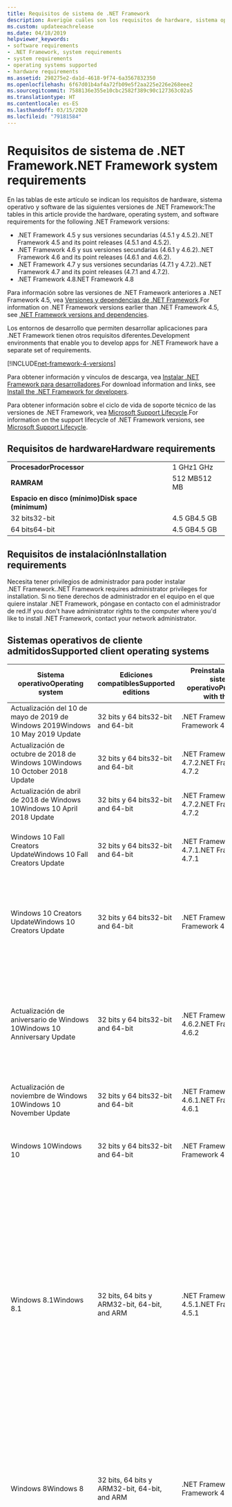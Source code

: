 ```yaml
---
title: Requisitos de sistema de .NET Framework
description: Averigüe cuáles son los requisitos de hardware, sistema operativo y software para instalar .NET Framework 4.5 y versiones posteriores.
ms.custom: updateeachrelease
ms.date: 04/18/2019
helpviewer_keywords:
- software requirements
- .NET Framework, system requirements
- system requirements
- operating systems supported
- hardware requirements
ms.assetid: 298275e2-da1d-4618-9f74-6a3567832350
ms.openlocfilehash: 6f67d01b4af4a72fb09e5f2aa225e226e268eee2
ms.sourcegitcommit: 7588136e355e10cbc2582f389c90c127363c02a5
ms.translationtype: HT
ms.contentlocale: es-ES
ms.lasthandoff: 03/15/2020
ms.locfileid: "79181584"
---
```

# <a name="net-framework-system-requirements"></a><span data-ttu-id="be4be-103">Requisitos de sistema de .NET Framework</span><span class="sxs-lookup"><span data-stu-id="be4be-103">.NET Framework system requirements</span></span>

<span data-ttu-id="be4be-104">En las tablas de este artículo se indican los requisitos de hardware, sistema operativo y software de las siguientes versiones de .NET Framework:</span><span class="sxs-lookup"><span data-stu-id="be4be-104">The tables in this article provide the hardware, operating system, and software requirements for the following .NET Framework versions:</span></span>

- <span data-ttu-id="be4be-105">.NET Framework 4.5 y sus versiones secundarias (4.5.1 y 4.5.2).</span><span class="sxs-lookup"><span data-stu-id="be4be-105">.NET Framework 4.5 and its point releases (4.5.1 and 4.5.2).</span></span>
- <span data-ttu-id="be4be-106">.NET Framework 4.6 y sus versiones secundarias (4.6.1 y 4.6.2).</span><span class="sxs-lookup"><span data-stu-id="be4be-106">.NET Framework 4.6 and its point releases (4.6.1 and 4.6.2).</span></span>
- <span data-ttu-id="be4be-107">.NET Framework 4.7 y sus versiones secundarias (4.7.1 y 4.7.2).</span><span class="sxs-lookup"><span data-stu-id="be4be-107">.NET Framework 4.7 and its point releases (4.7.1 and 4.7.2).</span></span>
- <span data-ttu-id="be4be-108">.NET Framework 4.8</span><span class="sxs-lookup"><span data-stu-id="be4be-108">.NET Framework 4.8</span></span>

<span data-ttu-id="be4be-109">Para información sobre las versiones de .NET Framework anteriores a .NET Framework 4.5, vea [Versiones y dependencias de .NET Framework](../migration-guide/versions-and-dependencies.md).</span><span class="sxs-lookup"><span data-stu-id="be4be-109">For information on .NET Framework versions earlier than .NET Framework 4.5, see [.NET Framework versions and dependencies](../migration-guide/versions-and-dependencies.md).</span></span>

<span data-ttu-id="be4be-110">Los entornos de desarrollo que permiten desarrollar aplicaciones para .NET Framework tienen otros requisitos diferentes.</span><span class="sxs-lookup"><span data-stu-id="be4be-110">Development environments that enable you to develop apps for .NET Framework have a separate set of requirements.</span></span>

[!INCLUDE[net-framework-4-versions](../../../includes/net-framework-4x-versions.md)]

<span data-ttu-id="be4be-111">Para obtener información y vínculos de descarga, vea [Instalar .NET Framework para desarrolladores](../install/guide-for-developers.md).</span><span class="sxs-lookup"><span data-stu-id="be4be-111">For download information and links, see [Install the .NET Framework for developers](../install/guide-for-developers.md).</span></span>

<span data-ttu-id="be4be-112">Para obtener información sobre el ciclo de vida de soporte técnico de las versiones de .NET Framework, vea [Microsoft Support Lifecycle](https://support.microsoft.com/lifecycle/search?sort=PN&alpha=Microsoft%20.NET%20Framework&Filter=FilterNO).</span><span class="sxs-lookup"><span data-stu-id="be4be-112">For information on the support lifecycle of .NET Framework versions, see [Microsoft Support Lifecycle](https://support.microsoft.com/lifecycle/search?sort=PN&alpha=Microsoft%20.NET%20Framework&Filter=FilterNO).</span></span>

## <a name="hardware-requirements"></a><span data-ttu-id="be4be-113">Requisitos de hardware</span><span class="sxs-lookup"><span data-stu-id="be4be-113">Hardware requirements</span></span>

|                          |        |
| ------------------------ | ------ |
| <span data-ttu-id="be4be-114">**Procesador**</span><span class="sxs-lookup"><span data-stu-id="be4be-114">**Processor**</span></span>            | <span data-ttu-id="be4be-115">1 GHz</span><span class="sxs-lookup"><span data-stu-id="be4be-115">1 GHz</span></span>  |
| <span data-ttu-id="be4be-116">**RAM**</span><span class="sxs-lookup"><span data-stu-id="be4be-116">**RAM**</span></span>                  | <span data-ttu-id="be4be-117">512 MB</span><span class="sxs-lookup"><span data-stu-id="be4be-117">512 MB</span></span> |
| <span data-ttu-id="be4be-118">**Espacio en disco (mínimo)**</span><span class="sxs-lookup"><span data-stu-id="be4be-118">**Disk space (minimum)**</span></span> |        |
| <span data-ttu-id="be4be-119">32 bits</span><span class="sxs-lookup"><span data-stu-id="be4be-119">32-bit</span></span>                   | <span data-ttu-id="be4be-120">4.5 GB</span><span class="sxs-lookup"><span data-stu-id="be4be-120">4.5 GB</span></span> |
| <span data-ttu-id="be4be-121">64 bits</span><span class="sxs-lookup"><span data-stu-id="be4be-121">64-bit</span></span>                   | <span data-ttu-id="be4be-122">4.5 GB</span><span class="sxs-lookup"><span data-stu-id="be4be-122">4.5 GB</span></span> |

## <a name="installation-requirements"></a><span data-ttu-id="be4be-123">Requisitos de instalación</span><span class="sxs-lookup"><span data-stu-id="be4be-123">Installation requirements</span></span>

<span data-ttu-id="be4be-124">Necesita tener privilegios de administrador para poder instalar .NET Framework.</span><span class="sxs-lookup"><span data-stu-id="be4be-124">.NET Framework requires administrator privileges for installation.</span></span> <span data-ttu-id="be4be-125">Si no tiene derechos de administrador en el equipo en el que quiere instalar .NET Framework, póngase en contacto con el administrador de red.</span><span class="sxs-lookup"><span data-stu-id="be4be-125">If you don't have administrator rights to the computer where you'd like to install .NET Framework, contact your network administrator.</span></span>

## <a name="supported-client-operating-systems"></a><span data-ttu-id="be4be-126">Sistemas operativos de cliente admitidos</span><span class="sxs-lookup"><span data-stu-id="be4be-126">Supported client operating systems</span></span>

| <span data-ttu-id="be4be-127">Sistema operativo</span><span class="sxs-lookup"><span data-stu-id="be4be-127">Operating system</span></span> | <span data-ttu-id="be4be-128">Ediciones compatibles</span><span class="sxs-lookup"><span data-stu-id="be4be-128">Supported editions</span></span> | <span data-ttu-id="be4be-129">Preinstalado con el sistema operativo</span><span class="sxs-lookup"><span data-stu-id="be4be-129">Preinstalled with the OS</span></span> | <span data-ttu-id="be4be-130">Instalable por separado</span><span class="sxs-lookup"><span data-stu-id="be4be-130">Installable separately</span></span> |
| ---------------- | ------------------ | ------------------------ | ---------------------- |
| <span data-ttu-id="be4be-131">Actualización del 10 de mayo de 2019 de Windows 2019</span><span class="sxs-lookup"><span data-stu-id="be4be-131">Windows 10 May 2019 Update</span></span> | <span data-ttu-id="be4be-132">32 bits y 64 bits</span><span class="sxs-lookup"><span data-stu-id="be4be-132">32-bit and 64-bit</span></span> | <span data-ttu-id="be4be-133">.NET Framework 4.8</span><span class="sxs-lookup"><span data-stu-id="be4be-133">.NET Framework 4.8</span></span> | -- |
| <span data-ttu-id="be4be-134">Actualización de octubre de 2018 de Windows 10</span><span class="sxs-lookup"><span data-stu-id="be4be-134">Windows 10 October 2018 Update</span></span> | <span data-ttu-id="be4be-135">32 bits y 64 bits</span><span class="sxs-lookup"><span data-stu-id="be4be-135">32-bit and 64-bit</span></span> | <span data-ttu-id="be4be-136">.NET Framework 4.7.2</span><span class="sxs-lookup"><span data-stu-id="be4be-136">.NET Framework 4.7.2</span></span> | <span data-ttu-id="be4be-137">.NET Framework 4.8</span><span class="sxs-lookup"><span data-stu-id="be4be-137">.NET Framework 4.8</span></span> |
| <span data-ttu-id="be4be-138">Actualización de abril de 2018 de Windows 10</span><span class="sxs-lookup"><span data-stu-id="be4be-138">Windows 10 April 2018 Update</span></span> | <span data-ttu-id="be4be-139">32 bits y 64 bits</span><span class="sxs-lookup"><span data-stu-id="be4be-139">32-bit and 64-bit</span></span> | <span data-ttu-id="be4be-140">.NET Framework 4.7.2</span><span class="sxs-lookup"><span data-stu-id="be4be-140">.NET Framework 4.7.2</span></span> |<span data-ttu-id="be4be-141">.NET Framework 4.8</span><span class="sxs-lookup"><span data-stu-id="be4be-141">.NET Framework 4.8</span></span>|
| <span data-ttu-id="be4be-142">Windows 10 Fall Creators Update</span><span class="sxs-lookup"><span data-stu-id="be4be-142">Windows 10 Fall Creators Update</span></span> | <span data-ttu-id="be4be-143">32 bits y 64 bits</span><span class="sxs-lookup"><span data-stu-id="be4be-143">32-bit and 64-bit</span></span> | <span data-ttu-id="be4be-144">.NET Framework 4.7.1</span><span class="sxs-lookup"><span data-stu-id="be4be-144">.NET Framework 4.7.1</span></span> | <span data-ttu-id="be4be-145">.NET Framework 4.7.2</span><span class="sxs-lookup"><span data-stu-id="be4be-145">.NET Framework 4.7.2</span></span><br/><br/><span data-ttu-id="be4be-146">.NET Framework 4.8</span><span class="sxs-lookup"><span data-stu-id="be4be-146">.NET Framework 4.8</span></span> |
| <span data-ttu-id="be4be-147">Windows 10 Creators Update</span><span class="sxs-lookup"><span data-stu-id="be4be-147">Windows 10 Creators Update</span></span> | <span data-ttu-id="be4be-148">32 bits y 64 bits</span><span class="sxs-lookup"><span data-stu-id="be4be-148">32-bit and 64-bit</span></span> | <span data-ttu-id="be4be-149">.NET Framework 4.7</span><span class="sxs-lookup"><span data-stu-id="be4be-149">.NET Framework 4.7</span></span> | <span data-ttu-id="be4be-150">.NET Framework 4.7.1</span><span class="sxs-lookup"><span data-stu-id="be4be-150">.NET Framework 4.7.1</span></span><br/><br/><span data-ttu-id="be4be-151">.NET Framework 4.7.2</span><span class="sxs-lookup"><span data-stu-id="be4be-151">.NET Framework 4.7.2</span></span><br/><br/><span data-ttu-id="be4be-152">.NET Framework 4.8</span><span class="sxs-lookup"><span data-stu-id="be4be-152">.NET Framework 4.8</span></span> |
| <span data-ttu-id="be4be-153">Actualización de aniversario de Windows 10</span><span class="sxs-lookup"><span data-stu-id="be4be-153">Windows 10 Anniversary Update</span></span> | <span data-ttu-id="be4be-154">32 bits y 64 bits</span><span class="sxs-lookup"><span data-stu-id="be4be-154">32-bit and 64-bit</span></span> | <span data-ttu-id="be4be-155">.NET Framework 4.6.2</span><span class="sxs-lookup"><span data-stu-id="be4be-155">.NET Framework 4.6.2</span></span> |<span data-ttu-id="be4be-156">.NET Framework 4.7</span><span class="sxs-lookup"><span data-stu-id="be4be-156">.NET Framework 4.7</span></span><br/><br/><span data-ttu-id="be4be-157">.NET Framework 4.7.1</span><span class="sxs-lookup"><span data-stu-id="be4be-157">.NET Framework 4.7.1</span></span><br/><br/><span data-ttu-id="be4be-158">.NET Framework 4.7.2</span><span class="sxs-lookup"><span data-stu-id="be4be-158">.NET Framework 4.7.2</span></span><br/><br/><span data-ttu-id="be4be-159">.NET Framework 4.8</span><span class="sxs-lookup"><span data-stu-id="be4be-159">.NET Framework 4.8</span></span>  |
| <span data-ttu-id="be4be-160">Actualización de noviembre de Windows 10</span><span class="sxs-lookup"><span data-stu-id="be4be-160">Windows 10 November Update</span></span> | <span data-ttu-id="be4be-161">32 bits y 64 bits</span><span class="sxs-lookup"><span data-stu-id="be4be-161">32-bit and 64-bit</span></span> | <span data-ttu-id="be4be-162">.NET Framework 4.6.1</span><span class="sxs-lookup"><span data-stu-id="be4be-162">.NET Framework 4.6.1</span></span> | <span data-ttu-id="be4be-163">.NET Framework 4.6.2</span><span class="sxs-lookup"><span data-stu-id="be4be-163">.NET Framework 4.6.2</span></span> |
| <span data-ttu-id="be4be-164">Windows 10</span><span class="sxs-lookup"><span data-stu-id="be4be-164">Windows 10</span></span> | <span data-ttu-id="be4be-165">32 bits y 64 bits</span><span class="sxs-lookup"><span data-stu-id="be4be-165">32-bit and 64-bit</span></span> | <span data-ttu-id="be4be-166">.NET Framework 4.6</span><span class="sxs-lookup"><span data-stu-id="be4be-166">.NET Framework 4.6</span></span> | <span data-ttu-id="be4be-167">.NET Framework 4.6.1</span><span class="sxs-lookup"><span data-stu-id="be4be-167">.NET Framework 4.6.1</span></span> <br/><br/> <span data-ttu-id="be4be-168">.NET Framework 4.6.2</span><span class="sxs-lookup"><span data-stu-id="be4be-168">.NET Framework 4.6.2</span></span> |
| <span data-ttu-id="be4be-169">Windows 8.1</span><span class="sxs-lookup"><span data-stu-id="be4be-169">Windows 8.1</span></span> | <span data-ttu-id="be4be-170">32 bits, 64 bits y ARM</span><span class="sxs-lookup"><span data-stu-id="be4be-170">32-bit, 64-bit, and ARM</span></span> | <span data-ttu-id="be4be-171">.NET Framework 4.5.1</span><span class="sxs-lookup"><span data-stu-id="be4be-171">.NET Framework 4.5.1</span></span> | <span data-ttu-id="be4be-172">.NET Framework 4.5.2</span><span class="sxs-lookup"><span data-stu-id="be4be-172">.NET Framework 4.5.2</span></span><br /><br /> <span data-ttu-id="be4be-173">.NET Framework 4.6</span><span class="sxs-lookup"><span data-stu-id="be4be-173">.NET Framework 4.6</span></span><br /><br /> <span data-ttu-id="be4be-174">.NET Framework 4.6.1</span><span class="sxs-lookup"><span data-stu-id="be4be-174">.NET Framework 4.6.1</span></span><br /><br /> <span data-ttu-id="be4be-175">.NET Framework 4.6.2</span><span class="sxs-lookup"><span data-stu-id="be4be-175">.NET Framework 4.6.2</span></span><br /><br /><span data-ttu-id="be4be-176">.NET Framework 4.7</span><span class="sxs-lookup"><span data-stu-id="be4be-176">.NET Framework 4.7</span></span><br/><br/><span data-ttu-id="be4be-177">.NET Framework 4.7.1</span><span class="sxs-lookup"><span data-stu-id="be4be-177">.NET Framework 4.7.1</span></span><br/><br/><span data-ttu-id="be4be-178">.NET Framework 4.7.2</span><span class="sxs-lookup"><span data-stu-id="be4be-178">.NET Framework 4.7.2</span></span><br/><br/><span data-ttu-id="be4be-179">.NET Framework 4.8</span><span class="sxs-lookup"><span data-stu-id="be4be-179">.NET Framework 4.8</span></span> |
| <span data-ttu-id="be4be-180">Windows 8</span><span class="sxs-lookup"><span data-stu-id="be4be-180">Windows 8</span></span> | <span data-ttu-id="be4be-181">32 bits, 64 bits y ARM</span><span class="sxs-lookup"><span data-stu-id="be4be-181">32-bit, 64-bit, and ARM</span></span> | <span data-ttu-id="be4be-182">.NET Framework 4.5</span><span class="sxs-lookup"><span data-stu-id="be4be-182">.NET Framework 4.5</span></span> | <span data-ttu-id="be4be-183">.NET Framework 4.5.1</span><span class="sxs-lookup"><span data-stu-id="be4be-183">.NET Framework 4.5.1</span></span><br /><br /><span data-ttu-id="be4be-184">.NET Framework 4.5.2</span><span class="sxs-lookup"><span data-stu-id="be4be-184">.NET Framework 4.5.2</span></span><br /><br /> <span data-ttu-id="be4be-185">.NET Framework 4.6</span><span class="sxs-lookup"><span data-stu-id="be4be-185">.NET Framework 4.6</span></span><br /><br /> <span data-ttu-id="be4be-186">.NET Framework 4.6.1</span><span class="sxs-lookup"><span data-stu-id="be4be-186">.NET Framework 4.6.1</span></span> |
| <span data-ttu-id="be4be-187">Windows 7 SP1</span><span class="sxs-lookup"><span data-stu-id="be4be-187">Windows 7 SP1</span></span>|<span data-ttu-id="be4be-188">32 bits y 64 bits</span><span class="sxs-lookup"><span data-stu-id="be4be-188">32-bit and 64-bit</span></span> | -- | <span data-ttu-id="be4be-189">.NET Framework 4</span><span class="sxs-lookup"><span data-stu-id="be4be-189">.NET Framework 4</span></span><br /><br /> <span data-ttu-id="be4be-190">.NET Framework 4.5</span><span class="sxs-lookup"><span data-stu-id="be4be-190">.NET Framework 4.5</span></span><br /><br /> <span data-ttu-id="be4be-191">.NET Framework 4.5.1</span><span class="sxs-lookup"><span data-stu-id="be4be-191">.NET Framework 4.5.1</span></span><br /><br /> <span data-ttu-id="be4be-192">.NET Framework 4.5.2</span><span class="sxs-lookup"><span data-stu-id="be4be-192">.NET Framework 4.5.2</span></span><br /><br /> <span data-ttu-id="be4be-193">.NET Framework 4.6</span><span class="sxs-lookup"><span data-stu-id="be4be-193">.NET Framework 4.6</span></span><br /><br /> <span data-ttu-id="be4be-194">.NET Framework 4.6.1</span><span class="sxs-lookup"><span data-stu-id="be4be-194">.NET Framework 4.6.1</span></span><br /><br /> <span data-ttu-id="be4be-195">.NET Framework 4.6.2</span><span class="sxs-lookup"><span data-stu-id="be4be-195">.NET Framework 4.6.2</span></span><br /><br /><span data-ttu-id="be4be-196">.NET Framework 4.7</span><span class="sxs-lookup"><span data-stu-id="be4be-196">.NET Framework 4.7</span></span><br/><br/><span data-ttu-id="be4be-197">.NET Framework 4.7.1</span><span class="sxs-lookup"><span data-stu-id="be4be-197">.NET Framework 4.7.1</span></span><br/><br/><span data-ttu-id="be4be-198">.NET Framework 4.7.2</span><span class="sxs-lookup"><span data-stu-id="be4be-198">.NET Framework 4.7.2</span></span><br/><br/><span data-ttu-id="be4be-199">.NET Framework 4.8</span><span class="sxs-lookup"><span data-stu-id="be4be-199">.NET Framework 4.8</span></span> |
| <span data-ttu-id="be4be-200">Windows Vista SP2</span><span class="sxs-lookup"><span data-stu-id="be4be-200">Windows Vista SP2</span></span>|<span data-ttu-id="be4be-201">32 bits y 64 bits</span><span class="sxs-lookup"><span data-stu-id="be4be-201">32-bit and 64-bit</span></span> | -- | <span data-ttu-id="be4be-202">.NET Framework 4</span><span class="sxs-lookup"><span data-stu-id="be4be-202">.NET Framework 4</span></span><br /><br /> <span data-ttu-id="be4be-203">.NET Framework 4.5</span><span class="sxs-lookup"><span data-stu-id="be4be-203">.NET Framework 4.5</span></span><br /><br /> <span data-ttu-id="be4be-204">.NET Framework 4.5.1</span><span class="sxs-lookup"><span data-stu-id="be4be-204">.NET Framework 4.5.1</span></span><br /><br /> <span data-ttu-id="be4be-205">.NET Framework 4.5.2</span><span class="sxs-lookup"><span data-stu-id="be4be-205">.NET Framework 4.5.2</span></span><br /><br /> <span data-ttu-id="be4be-206">.NET Framework 4.6</span><span class="sxs-lookup"><span data-stu-id="be4be-206">.NET Framework 4.6</span></span> |
| <span data-ttu-id="be4be-207">Windows XP</span><span class="sxs-lookup"><span data-stu-id="be4be-207">Windows XP</span></span> |<span data-ttu-id="be4be-208">32 bits y 64 bits</span><span class="sxs-lookup"><span data-stu-id="be4be-208">32-bit and 64-bit</span></span> | -- | <span data-ttu-id="be4be-209">.NET Framework 4</span><span class="sxs-lookup"><span data-stu-id="be4be-209">.NET Framework 4</span></span> |

 <span data-ttu-id="be4be-210">**Notas:**</span><span class="sxs-lookup"><span data-stu-id="be4be-210">**Notes:**</span></span>

- <span data-ttu-id="be4be-211">En sistemas con Windows 7, tenga en cuenta que .NET Framework requiere Windows 7 SP1.</span><span class="sxs-lookup"><span data-stu-id="be4be-211">On Windows 7 systems, .NET Framework requires Windows 7 SP1.</span></span> <span data-ttu-id="be4be-212">Si usa Windows 7 y aún no ha instalado Service Pack 1, debe hacerlo antes de instalar .NET Framework.</span><span class="sxs-lookup"><span data-stu-id="be4be-212">If you're on Windows 7 and haven't yet installed Service Pack 1, you need to do so before installing the .NET Framework.</span></span>

- <span data-ttu-id="be4be-213">.NET Framework 4.5 se admite en el Entorno de preinstalación de Windows (Windows PE).</span><span class="sxs-lookup"><span data-stu-id="be4be-213">.NET Framework 4.5 is supported on the Windows Preinstallation Environment (Windows PE).</span></span> <span data-ttu-id="be4be-214">No todas las características se admiten en Windows PE.</span><span class="sxs-lookup"><span data-stu-id="be4be-214">Not all features are supported on Windows PE.</span></span>

- <span data-ttu-id="be4be-215">.NET Framework 4 también es compatible con la plataforma IA64.</span><span class="sxs-lookup"><span data-stu-id="be4be-215">.NET Framework 4 also supports the IA64 platform.</span></span>

- <span data-ttu-id="be4be-216">Para todas las plataformas, se recomienda actualizar al último Service Pack de Windows e instalar las actualizaciones críticas disponibles de [Windows Update](https://support.microsoft.com/help/12373/windows-update-faq) para garantizar la máxima compatibilidad y seguridad.</span><span class="sxs-lookup"><span data-stu-id="be4be-216">For all platforms, we recommend that you upgrade to the latest Windows Service Pack and install critical updates available from [Windows Update](https://support.microsoft.com/help/12373/windows-update-faq) to ensure the best compatibility and security.</span></span>

- <span data-ttu-id="be4be-217">En sistemas operativos de 64 bits, .NET Framework admite WOW64 (procesamiento de 32 bits en un equipo de 64 bits) y el procesamiento nativo de 64 bits.</span><span class="sxs-lookup"><span data-stu-id="be4be-217">On 64-bit operating systems, .NET Framework supports both WOW64 (32-bit processing on a 64-bit machine) and native 64-bit processing.</span></span>

## <a name="supported-server-operating-systems"></a><span data-ttu-id="be4be-218">Sistemas operativos de servidor admitidos</span><span class="sxs-lookup"><span data-stu-id="be4be-218">Supported server operating systems</span></span>

| <span data-ttu-id="be4be-219">Sistema operativo</span><span class="sxs-lookup"><span data-stu-id="be4be-219">Operating system</span></span> | <span data-ttu-id="be4be-220">Ediciones compatibles</span><span class="sxs-lookup"><span data-stu-id="be4be-220">Supported editions</span></span> | <span data-ttu-id="be4be-221">Preinstalado con el sistema operativo</span><span class="sxs-lookup"><span data-stu-id="be4be-221">Preinstalled with the OS</span></span> | <span data-ttu-id="be4be-222">Instalable por separado</span><span class="sxs-lookup"><span data-stu-id="be4be-222">Installable separately</span></span> |
| ---------------- | ------------------ | ------------------------ | ---------------------- |
| <span data-ttu-id="be4be-223">Windows Server 2019</span><span class="sxs-lookup"><span data-stu-id="be4be-223">Windows Server 2019</span></span> | <span data-ttu-id="be4be-224">64 bits</span><span class="sxs-lookup"><span data-stu-id="be4be-224">64-bit</span></span> | <span data-ttu-id="be4be-225">.NET Framework 4.7.2</span><span class="sxs-lookup"><span data-stu-id="be4be-225">.NET Framework 4.7.2</span></span> | <span data-ttu-id="be4be-226">.NET Framework 4.8</span><span class="sxs-lookup"><span data-stu-id="be4be-226">.NET Framework 4.8</span></span> |
| <span data-ttu-id="be4be-227">Windows Server, versión 1809</span><span class="sxs-lookup"><span data-stu-id="be4be-227">Windows Server, version 1809</span></span> | <span data-ttu-id="be4be-228">64 bits</span><span class="sxs-lookup"><span data-stu-id="be4be-228">64-bit</span></span> | <span data-ttu-id="be4be-229">.NET Framework 4.7.2</span><span class="sxs-lookup"><span data-stu-id="be4be-229">.NET Framework 4.7.2</span></span> | <span data-ttu-id="be4be-230">.NET Framework 4.8</span><span class="sxs-lookup"><span data-stu-id="be4be-230">.NET Framework 4.8</span></span> |
| <span data-ttu-id="be4be-231">Windows Server, versión 1803</span><span class="sxs-lookup"><span data-stu-id="be4be-231">Windows Server, version 1803</span></span> | <span data-ttu-id="be4be-232">64 bits</span><span class="sxs-lookup"><span data-stu-id="be4be-232">64-bit</span></span> | <span data-ttu-id="be4be-233">.NET Framework 4.7.2</span><span class="sxs-lookup"><span data-stu-id="be4be-233">.NET Framework 4.7.2</span></span> | <span data-ttu-id="be4be-234">.NET Framework 4.8</span><span class="sxs-lookup"><span data-stu-id="be4be-234">.NET Framework 4.8</span></span> |
| <span data-ttu-id="be4be-235">Windows Server, versión 1709</span><span class="sxs-lookup"><span data-stu-id="be4be-235">Windows Server, version 1709</span></span> | <span data-ttu-id="be4be-236">64 bits</span><span class="sxs-lookup"><span data-stu-id="be4be-236">64-bit</span></span> | <span data-ttu-id="be4be-237">.NET Framework 4.7.1</span><span class="sxs-lookup"><span data-stu-id="be4be-237">.NET Framework 4.7.1</span></span> | <span data-ttu-id="be4be-238">.NET Framework 4.7.2</span><span class="sxs-lookup"><span data-stu-id="be4be-238">.NET Framework 4.7.2</span></span>|
| <span data-ttu-id="be4be-239">Windows Server 2016</span><span class="sxs-lookup"><span data-stu-id="be4be-239">Windows Server 2016</span></span> | <span data-ttu-id="be4be-240">64 bits</span><span class="sxs-lookup"><span data-stu-id="be4be-240">64-bit</span></span> | <span data-ttu-id="be4be-241">.NET Framework 4.6.2</span><span class="sxs-lookup"><span data-stu-id="be4be-241">.NET Framework 4.6.2</span></span> | <span data-ttu-id="be4be-242">.NET Framework 4.7</span><span class="sxs-lookup"><span data-stu-id="be4be-242">.NET Framework 4.7</span></span><br/><br/> <span data-ttu-id="be4be-243">.NET Framework 4.7.1</span><span class="sxs-lookup"><span data-stu-id="be4be-243">.NET Framework 4.7.1</span></span><br/><br/><span data-ttu-id="be4be-244">.NET Framework 4.7.2</span><span class="sxs-lookup"><span data-stu-id="be4be-244">.NET Framework 4.7.2</span></span><br/><br/><span data-ttu-id="be4be-245">.NET Framework 4.8</span><span class="sxs-lookup"><span data-stu-id="be4be-245">.NET Framework 4.8</span></span> |
| <span data-ttu-id="be4be-246">Windows Server 2012 R2</span><span class="sxs-lookup"><span data-stu-id="be4be-246">Windows Server 2012 R2</span></span> | <span data-ttu-id="be4be-247">64 bits</span><span class="sxs-lookup"><span data-stu-id="be4be-247">64-bit</span></span> | <span data-ttu-id="be4be-248">.NET Framework 4.5.1</span><span class="sxs-lookup"><span data-stu-id="be4be-248">.NET Framework 4.5.1</span></span> | <span data-ttu-id="be4be-249">.NET Framework 4.5.2</span><span class="sxs-lookup"><span data-stu-id="be4be-249">.NET Framework 4.5.2</span></span><br /><br /> <span data-ttu-id="be4be-250">.NET Framework 4.6</span><span class="sxs-lookup"><span data-stu-id="be4be-250">.NET Framework 4.6</span></span><br /><br /> <span data-ttu-id="be4be-251">.NET Framework 4.6.1</span><span class="sxs-lookup"><span data-stu-id="be4be-251">.NET Framework 4.6.1</span></span><br /><br /> <span data-ttu-id="be4be-252">.NET Framework 4.6.2</span><span class="sxs-lookup"><span data-stu-id="be4be-252">.NET Framework 4.6.2</span></span><br /><br /><span data-ttu-id="be4be-253">.NET Framework 4.7</span><span class="sxs-lookup"><span data-stu-id="be4be-253">.NET Framework 4.7</span></span><br/><br/> <span data-ttu-id="be4be-254">.NET Framework 4.7.1</span><span class="sxs-lookup"><span data-stu-id="be4be-254">.NET Framework 4.7.1</span></span><br/><br/><span data-ttu-id="be4be-255">.NET Framework 4.7.2</span><span class="sxs-lookup"><span data-stu-id="be4be-255">.NET Framework 4.7.2</span></span><br/><br/><span data-ttu-id="be4be-256">.NET Framework 4.8</span><span class="sxs-lookup"><span data-stu-id="be4be-256">.NET Framework 4.8</span></span> |
| <span data-ttu-id="be4be-257">Windows Server 2012 (edición de 64 bits)</span><span class="sxs-lookup"><span data-stu-id="be4be-257">Windows Server 2012 (64-bit edition)</span></span> | <span data-ttu-id="be4be-258">64 bits</span><span class="sxs-lookup"><span data-stu-id="be4be-258">64-bit</span></span>| <span data-ttu-id="be4be-259">.NET Framework 4.5</span><span class="sxs-lookup"><span data-stu-id="be4be-259">.NET Framework 4.5</span></span> | <span data-ttu-id="be4be-260">.NET Framework 4.5.1</span><span class="sxs-lookup"><span data-stu-id="be4be-260">.NET Framework 4.5.1</span></span><br /><br /> <span data-ttu-id="be4be-261">.NET Framework 4.5.2</span><span class="sxs-lookup"><span data-stu-id="be4be-261">.NET Framework 4.5.2</span></span><br /><br /> <span data-ttu-id="be4be-262">.NET Framework 4.6</span><span class="sxs-lookup"><span data-stu-id="be4be-262">.NET Framework 4.6</span></span><br /><br /> <span data-ttu-id="be4be-263">.NET Framework 4.6.1</span><span class="sxs-lookup"><span data-stu-id="be4be-263">.NET Framework 4.6.1</span></span><br /><br /> <span data-ttu-id="be4be-264">.NET Framework 4.6.2</span><span class="sxs-lookup"><span data-stu-id="be4be-264">.NET Framework 4.6.2</span></span><br /><br /><span data-ttu-id="be4be-265">.NET Framework 4.7</span><span class="sxs-lookup"><span data-stu-id="be4be-265">.NET Framework 4.7</span></span><br/><br/><span data-ttu-id="be4be-266">.NET Framework 4.7.1</span><span class="sxs-lookup"><span data-stu-id="be4be-266">.NET Framework 4.7.1</span></span><br/><br/><span data-ttu-id="be4be-267">.NET Framework 4.7.2</span><span class="sxs-lookup"><span data-stu-id="be4be-267">.NET Framework 4.7.2</span></span><br/><br/><span data-ttu-id="be4be-268">.NET Framework 4.8</span><span class="sxs-lookup"><span data-stu-id="be4be-268">.NET Framework 4.8</span></span> |
| <span data-ttu-id="be4be-269">Windows Server 2008 R2 SP1</span><span class="sxs-lookup"><span data-stu-id="be4be-269">Windows Server 2008 R2 SP1</span></span>|<span data-ttu-id="be4be-270">64 bits</span><span class="sxs-lookup"><span data-stu-id="be4be-270">64-bit</span></span> | -- | <span data-ttu-id="be4be-271">.NET Framework 4</span><span class="sxs-lookup"><span data-stu-id="be4be-271">.NET Framework 4</span></span><br /><br /> <span data-ttu-id="be4be-272">.NET Framework 4.5</span><span class="sxs-lookup"><span data-stu-id="be4be-272">.NET Framework 4.5</span></span><br /><br /> <span data-ttu-id="be4be-273">.NET Framework 4.5.1</span><span class="sxs-lookup"><span data-stu-id="be4be-273">.NET Framework 4.5.1</span></span><br /><br /> <span data-ttu-id="be4be-274">.NET Framework 4.5.2</span><span class="sxs-lookup"><span data-stu-id="be4be-274">.NET Framework 4.5.2</span></span><br /><br /> <span data-ttu-id="be4be-275">.NET Framework 4.6</span><span class="sxs-lookup"><span data-stu-id="be4be-275">.NET Framework 4.6</span></span><br /><br /> <span data-ttu-id="be4be-276">.NET Framework 4.6.1</span><span class="sxs-lookup"><span data-stu-id="be4be-276">.NET Framework 4.6.1</span></span><br /><br /> <span data-ttu-id="be4be-277">.NET Framework 4.6.2</span><span class="sxs-lookup"><span data-stu-id="be4be-277">.NET Framework 4.6.2</span></span><br /><br /><span data-ttu-id="be4be-278">.NET Framework 4.7</span><span class="sxs-lookup"><span data-stu-id="be4be-278">.NET Framework 4.7</span></span><br/><br/><span data-ttu-id="be4be-279">.NET Framework 4.7.1</span><span class="sxs-lookup"><span data-stu-id="be4be-279">.NET Framework 4.7.1</span></span><br/><br/><span data-ttu-id="be4be-280">.NET Framework 4.7.2</span><span class="sxs-lookup"><span data-stu-id="be4be-280">.NET Framework 4.7.2</span></span><br/><br/><span data-ttu-id="be4be-281">.NET Framework 4.8</span><span class="sxs-lookup"><span data-stu-id="be4be-281">.NET Framework 4.8</span></span> |
| <span data-ttu-id="be4be-282">Windows Server 2008 SP2</span><span class="sxs-lookup"><span data-stu-id="be4be-282">Windows Server 2008 SP2</span></span>|<span data-ttu-id="be4be-283">32 bits y 64 bits</span><span class="sxs-lookup"><span data-stu-id="be4be-283">32-bit and 64-bit</span></span> | -- | <span data-ttu-id="be4be-284">.NET Framework 4</span><span class="sxs-lookup"><span data-stu-id="be4be-284">.NET Framework 4</span></span><br /><br /> <span data-ttu-id="be4be-285">.NET Framework 4.5</span><span class="sxs-lookup"><span data-stu-id="be4be-285">.NET Framework 4.5</span></span><br /><br /> <span data-ttu-id="be4be-286">.NET Framework 4.5.1</span><span class="sxs-lookup"><span data-stu-id="be4be-286">.NET Framework 4.5.1</span></span><br /><br /> <span data-ttu-id="be4be-287">.NET Framework 4.5.2</span><span class="sxs-lookup"><span data-stu-id="be4be-287">.NET Framework 4.5.2</span></span><br /><br /> <span data-ttu-id="be4be-288">.NET Framework 4.6</span><span class="sxs-lookup"><span data-stu-id="be4be-288">.NET Framework 4.6</span></span> |

<span data-ttu-id="be4be-289">**Notas:**</span><span class="sxs-lookup"><span data-stu-id="be4be-289">**Notes:**</span></span>

- <span data-ttu-id="be4be-290">Windows Server 2012 incluye .NET Framework 4.5, por lo que no tendrá que instalarlo aparte.</span><span class="sxs-lookup"><span data-stu-id="be4be-290">Windows Server 2012 includes .NET Framework 4.5, so you don't have to install it separately.</span></span> <span data-ttu-id="be4be-291">De forma similar, Windows Server 2012 R2 incluye .NET Framework 4.5.1.</span><span class="sxs-lookup"><span data-stu-id="be4be-291">Similarly, Windows Server 2012 R2 includes .NET Framework 4.5.1.</span></span>

- <span data-ttu-id="be4be-292">.NET Framework. tiene compatibilidad limitada con el rol Server Core con Windows Server 2008 R2 SP1 o versiones posteriores.</span><span class="sxs-lookup"><span data-stu-id="be4be-292">.NET Framework has limited support for the Server Core Role with Windows Server 2008 R2 SP1 or later.</span></span> <span data-ttu-id="be4be-293">Vea [Server Core .NET Functionality](https://docs.microsoft.com/previous-versions//dd745015(v=vs.85)) (Funcionalidad de .NET en Server Core) para obtener una lista de las API no compatibles.</span><span class="sxs-lookup"><span data-stu-id="be4be-293">See [Server Core .NET Functionality](https://docs.microsoft.com/previous-versions//dd745015(v=vs.85)) for a list of unsupported APIs.</span></span>

- <span data-ttu-id="be4be-294">.NET Framework no se admite en Windows Server 2008 R2 for Itanium-Based Systems.</span><span class="sxs-lookup"><span data-stu-id="be4be-294">.NET Framework isn't supported on Windows Server 2008 R2 for Itanium-Based Systems.</span></span>

- <span data-ttu-id="be4be-295">En Windows Server 2008 SP2, .NET Framework no se admite en el rol Server Core.</span><span class="sxs-lookup"><span data-stu-id="be4be-295">On Windows Server 2008 SP2, .NET Framework is not supported in the Server Core Role.</span></span>

- <span data-ttu-id="be4be-296">Para todas las plataformas, se recomienda actualizar al último Service Pack de Windows y las actualizaciones críticas disponibles de [Windows Update](https://support.microsoft.com/help/12373/windows-update-faq) para garantizar la máxima compatibilidad y seguridad.</span><span class="sxs-lookup"><span data-stu-id="be4be-296">For all platforms, we recommend that you upgrade to the latest Windows Service Pack and critical updates available from [Windows Update](https://support.microsoft.com/help/12373/windows-update-faq) to ensure the best compatibility and security.</span></span> <span data-ttu-id="be4be-297">La instalación del último Service Pack de Windows puede ser necesaria en algunos sistemas operativos.</span><span class="sxs-lookup"><span data-stu-id="be4be-297">Installation of the latest Windows Service Pack may be required on some operating systems.</span></span>

- <span data-ttu-id="be4be-298">En sistemas operativos de 64 bits, .NET Framework admite WOW64 (procesamiento de 32 bits en un equipo de 64 bits) y el procesamiento nativo de 64 bits.</span><span class="sxs-lookup"><span data-stu-id="be4be-298">On 64-bit operating systems, .NET Framework supports both WOW64 (32-bit processing on a 64-bit machine) and native 64-bit processing.</span></span>

## <a name="see-also"></a><span data-ttu-id="be4be-299">Vea también</span><span class="sxs-lookup"><span data-stu-id="be4be-299">See also</span></span>

- [<span data-ttu-id="be4be-300">Guía de instalación</span><span class="sxs-lookup"><span data-stu-id="be4be-300">Installation Guide</span></span>](../install/index.md)
- [<span data-ttu-id="be4be-301">Introducción</span><span class="sxs-lookup"><span data-stu-id="be4be-301">Getting Started</span></span>](index.md)
- [<span data-ttu-id="be4be-302">Solución de problemas en instalaciones y desinstalaciones bloqueadas de .NET Framework</span><span class="sxs-lookup"><span data-stu-id="be4be-302">Troubleshoot blocked .NET Framework installations and uninstallations</span></span>](../install/troubleshoot-blocked-installations-and-uninstallations.md)
